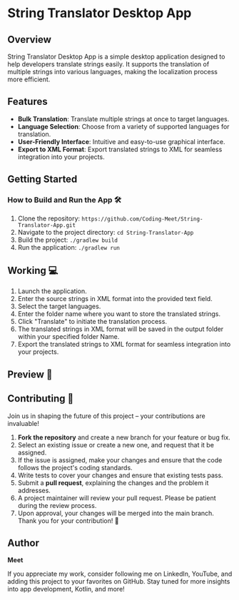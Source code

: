 # String Translator Desktop App

## Overview

String Translator Desktop App is a simple desktop application designed to help developers translate strings easily. It supports the translation of multiple strings into various languages, making the localization process more efficient.

## Features

- **Bulk Translation**: Translate multiple strings at once to target languages.
- **Language Selection**: Choose from a variety of supported languages for translation.
- **User-Friendly Interface**: Intuitive and easy-to-use graphical interface.
- **Export to XML Format**: Export translated strings to XML for seamless integration into your projects.

## Getting Started

### How to Build and Run the App 🛠️

1. Clone the repository: `https://github.com/Coding-Meet/String-Translator-App.git`
2. Navigate to the project directory: `cd String-Translator-App`
3. Build the project: `./gradlew build`
4. Run the application: `./gradlew run`

## Working 💻

1. Launch the application.
2. Enter the source strings in XML format into the provided text field.
3. Select the target languages.
4. Enter the folder name where you want to store the translated strings.
5. Click "Translate" to initiate the translation process.
6. The translated strings in XML format will be saved in the output folder within your specified folder Name.
7. Export the translated strings to XML format for seamless integration into your projects.

## Preview 👀


## Contributing 🤝

Join us in shaping the future of this project – your contributions are invaluable!

1. **Fork the repository** and create a new branch for your feature or bug fix.
2. Select an existing issue or create a new one, and request that it be assigned.
3. If the issue is assigned, make your changes and ensure that the code follows the project's coding standards.
4. Write tests to cover your changes and ensure that existing tests pass.
5. Submit a **pull request**, explaining the changes and the problem it addresses.
6. A project maintainer will review your pull request. Please be patient during the review process.
7. Upon approval, your changes will be merged into the main branch.
Thank you for your contribution! 🚀

## Author

**Meet**

If you appreciate my work, consider following me on LinkedIn, YouTube, and adding this project to your favorites on GitHub. Stay tuned for more insights into app development, Kotlin, and more!


